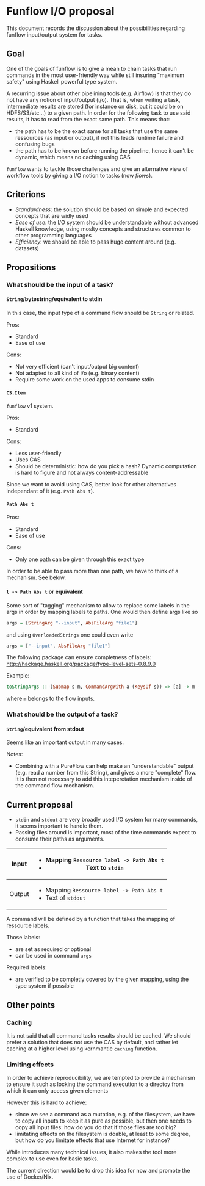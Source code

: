 # Funflow I/O proposal

This document records the discussion about the possibilities regarding funflow input/output system for tasks.

## Goal

One of the goals of funflow is to give a mean to chain tasks that run commands in the most user-friendly way while still insuring "maximum safety" using Haskell powerful type system.

A recurring issue about other pipelining tools (e.g. Airflow) is that they do not have any notion of input/output (i/o).
That is, when writing a task, intermediate results are stored (for instance on disk, but it could be on HDFS/S3/etc...) to a given path.
In order for the following task to use said results, it has to read from the exact same path.
This means that:

- the path has to be the exact same for all tasks that use the same ressources (as input or output), if not this leads runtime failure and confusing bugs
- the path has to be known before running the pipeline, hence it can't be dynamic, which means no caching using CAS

`funflow` wants to tackle those challenges and give an alternative view of workflow tools by giving a I/O notion to tasks (now _flows_).

## Criterions

- _Standardness_: the solution should be based on simple and expected concepts that are widly used
- _Ease of use_: the I/O system should be understandable without advanced Haskell knowledge, using moslty concepts and structures common to other programming languages
- _Efficiency_: we should be able to pass huge content around (e.g. datasets)

## Propositions

### What should be the input of a task?

#### `String`/bytestring/equivalent to stdin

In this case, the input type of a command flow should be `String` or related.

Pros:

- Standard
- Ease of use

Cons:

- Not very efficient (can't input/output big content)
- Not adapted to all kind of i/o (e.g. binary content)
- Require some work on the used apps to consume stdin

#### `CS.Item`

`funflow` v1 system.

Pros:

- Standard

Cons:

- Less user-friendly
- Uses CAS
- Should be deterministic: how do you pick a hash? Dynamic computation is hard to figure and not always content-addressable

Since we want to avoid using CAS, better look for other alternatives independant of it (e.g. `Path Abs t`).

#### `Path Abs t`

Pros:

- Standard
- Ease of use

Cons:

- Only one path can be given through this exact type

In order to be able to pass more than one path, we have to think of a mechanism. See below.

#### `l -> Path Abs t` or equivalent

Some sort of "tagging" mechanism to allow to replace some labels in the args in order by mapping labels to paths.
One would then define args like so

```haskell
args = [StringArg "--input", AbsFileArg "file1"]
```

and using `OverloadedStrings` one could even write

```haskell
args = ["--input", AbsFileArg "file1"]
```

The following package can ensure completness of labels: http://hackage.haskell.org/package/type-level-sets-0.8.9.0

Example:

```haskell
toStringArgs :: (Submap s m, CommandArgWith a (KeysOf s)) => [a] -> m -> [String]
```

where `m` belongs to the flow inputs.

### What should be the output of a task?

#### `String`/equivalent from stdout

Seems like an important output in many cases.

Notes:

- Combining with a PureFlow can help make an "understandable" output (e.g. read a number from this String), and gives a more "complete" flow.
  It is then not necessary to add this inteperetation mechanism inside of the command flow mechanism.

## Current proposal

- `stdin` and `stdout` are very broadly used I/O system for many commands, it seems important to handle them.
- Passing files around is important, most of the time commands expect to consume their paths as arguments.

| Input  | <ul><li>Mapping `Ressource label -> Path Abs t`</li><li>Text to `stdin`</li></ul>  |
| ------ | ---------------------------------------------------------------------------------- |
| Output | <ul><li>Mapping `Ressource label -> Path Abs t`</li><li>Text of `stdout`</li></ul> |

A command will be defined by a function that takes the mapping of ressource labels.

Those labels:

- are set as required or optional
- can be used in command `args`

Required labels:

- are verified to be completly covered by the given mapping, using the type system if possible

## Other points

### Caching

It is not said that all command tasks results should be cached.
We should prefer a solution that does not use the CAS by default, and rather let caching at a higher level using kernmantle `caching` function.

### Limiting effects

In order to achieve reproducibility, we are tempted to provide a mechanism to ensure it such as locking the command execution to a directoy from which it can only access given elements

However this is hard to achieve:

- since we see a command as a mutation, e.g. of the filesystem, we have to copy all inputs to keep it as pure as possible, but then one needs to copy all input files: how do you do that if those files are too big?
- limitating effects on the filesystem is doable, at least to some degree, but how do you limitate effects that use Internet for instance?

While introduces many technical issues, it also makes the tool more complex to use even for basic tasks.

The current direction would be to drop this idea for now and promote the use of Docker/Nix.
